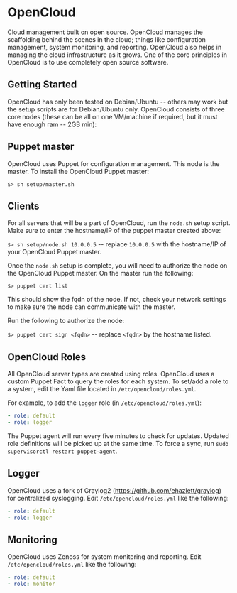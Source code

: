 OpenCloud
==========
Cloud management built on open source.  OpenCloud manages the scaffolding behind the scenes in the cloud; things like configuration management, system monitoring, and reporting.  OpenCloud also helps in managing the cloud infrastructure as it grows.  One of the core principles in OpenCloud is to use completely open source software.

Getting Started
----------------
OpenCloud has only been tested on Debian/Ubuntu -- others may work but the setup scripts are for Debian/Ubuntu only.  OpenCloud consists of three core nodes (these can be all on one VM/machine if required, but it must have enough ram -- 2GB min):

Puppet master
--------------
OpenCloud uses Puppet for configuration management.  This node is the master.  To install the OpenCloud Puppet master:

`$> sh setup/master.sh`

Clients
-------
For all servers that will be a part of OpenCloud, run the `node.sh` setup script.  Make sure to enter the hostname/IP of the puppet master created above:

`$> sh setup/node.sh 10.0.0.5` -- replace `10.0.0.5` with the hostname/IP of your OpenCloud Puppet master.

Once the `node.sh` setup is complete, you will need to authorize the node on the OpenCloud Puppet master.  On the master run the following:

`$> puppet cert list`

This should show the fqdn of the node.  If not, check your network settings to make sure the node can communicate with the master.

Run the following to authorize the node:

`$> puppet cert sign <fqdn>` -- replace `<fqdn>` by the hostname listed.

OpenCloud Roles
----------------
All OpenCloud server types are created using roles.  OpenCloud uses a custom Puppet Fact to query the roles for each system.  To set/add a role to a system, edit the Yaml file located in `/etc/opencloud/roles.yml`.  

For example, to add the `logger` role (in `/etc/opencloud/roles.yml`):

```yaml
- role: default
- role: logger
```

The Puppet agent will run every five minutes to check for updates.  Updated role definitions will be picked up at the same time.  To force a sync, run `sudo supervisorctl restart puppet-agent`.

Logger
--------
OpenCloud uses a fork of Graylog2 (https://github.com/ehazlett/graylog) for centralized syslogging.  Edit `/etc/opencloud/roles.yml` like the following:

```yaml
- role: default
- role: logger
```

Monitoring
-----------
OpenCloud uses Zenoss for system monitoring and reporting.  Edit `/etc/opencloud/roles.yml` like the following:

```yaml
- role: default
- role: monitor
```
